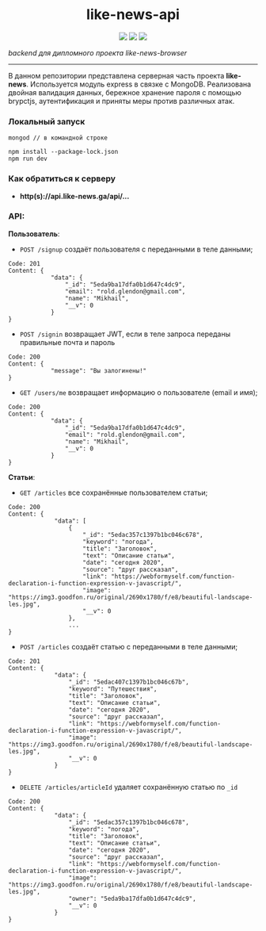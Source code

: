 <h1 align="center">like-news-api</h1>

<p align="center">
    <img src="https://img.shields.io/badge/version-1.0.0-blue">
    <img src="https://img.shields.io/github/languages/top/RGlendon/like-news-api?style=flat&color=yellow">
    <img src="https://img.shields.io/github/stars/RGlendon/like-news-api.svg?style=flat&color=green">
</p>

_backend для дипломного проекта like-news-browser_

---
В данном репозитории представлена серверная часть проекта **like-news**. 
Используется модуль express в связке с MongoDB. Реализована двойная валидация данных, 
бережное хранение пароля с помощью brypctjs, аутентификация и приняты меры против различных атак.  
 
### Локальный запуск
```
mongod // в командной строке

npm install --package-lock.json
npm run dev
```
 
### Как обратиться к серверу

- **http(s)://api.like-news.ga/api/...**


### API:

**Пользователь**:

* ```POST /signup``` создаёт пользователя с переданными в теле данными;

```
Code: 201
Content: {
            "data": {
                "_id": "5eda9ba17dfa0b1d647c4dc9",
                "email": "rold.glendon@gmail.com",
                "name": "Mikhail",
                "__v": 0
            }
}
```
* ```POST /signin``` возвращает JWT, если в теле запроса переданы правильные почта и пароль

```
Code: 200
Content: {
            "message": "Вы залогинены!"
}
```


* ```GET /users/me``` возвращает информацию о пользователе (email и имя);

```
Code: 200
Content: {
            "data": {
                "_id": "5eda9ba17dfa0b1d647c4dc9",
                "email": "rold.glendon@gmail.com",
                "name": "Mikhail",
                "__v": 0
            }
}
```
**Статьи**:

* ```GET /articles```  все сохранённые пользователем статьи;

```
Code: 200
Content: {
             "data": [
                 {
                     "_id": "5edac357c1397b1bc046c678",
                     "keyword": "погода",
                     "title": "Заголовок",
                     "text": "Описание статьи",
                     "date": "сегодня 2020",
                     "source": "друг рассказал",
                     "link": "https://webformyself.com/function-declaration-i-function-expression-v-javascript/",
                     "image": "https://img3.goodfon.ru/original/2690x1780/f/e8/beautiful-landscape-les.jpg",
                     "__v": 0
                 },
                 ...
}
```
* ```POST /articles``` создаёт статью с переданными в теле данными;

```
Code: 201
Content: {
             "data": {
                 "_id": "5edac407c1397b1bc046c67b",
                 "keyword": "Путешествия",
                 "title": "Заголовок",
                 "text": "Описание статьи",
                 "date": "сегодня 2020",
                 "source": "друг рассказал",
                 "link": "https://webformyself.com/function-declaration-i-function-expression-v-javascript/",
                 "image": "https://img3.goodfon.ru/original/2690x1780/f/e8/beautiful-landscape-les.jpg",
                 "__v": 0
             }
}
```


* `DELETE /articles/articleId` удаляет сохранённую статью по `_id`

```
Code: 200
Content: {
             "data": {
                 "_id": "5edac357c1397b1bc046c678",
                 "keyword": "погода",
                 "title": "Заголовок",
                 "text": "Описание статьи",
                 "date": "сегодня 2020",
                 "source": "друг рассказал",
                 "link": "https://webformyself.com/function-declaration-i-function-expression-v-javascript/",
                 "image": "https://img3.goodfon.ru/original/2690x1780/f/e8/beautiful-landscape-les.jpg",
                 "owner": "5eda9ba17dfa0b1d647c4dc9",
                 "__v": 0
             }
}
```

